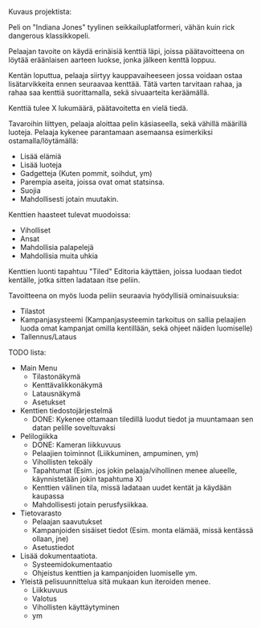 Kuvaus projektista:

Peli on "Indiana Jones" tyylinen seikkailuplatformeri, vähän kuin rick dangerous klassikkopeli.

Pelaajan tavoite on käydä erinäisiä kenttiä läpi, joissa päätavoitteena on löytää eräänlaisen aarteen luokse, jonka jälkeen kenttä loppuu.

Kentän loputtua, pelaaja siirtyy kauppavaiheeseen jossa voidaan ostaa lisätarvikkeita ennen seuraavaa kenttää. Tätä varten tarvitaan rahaa, ja rahaa saa kenttiä suorittamalla, sekä sivuaarteita keräämällä.

Kenttiä tulee X lukumäärä, päätavoitetta en vielä tiedä.

Tavaroihin liittyen, pelaaja aloittaa pelin käsiaseella, sekä vähillä määrillä luoteja. Pelaaja kykenee parantamaan asemaansa esimerkiksi ostamalla/löytämällä:

- Lisää elämiä
- Lisää luoteja
- Gadgetteja (Kuten pommit, soihdut, ym)
- Parempia aseita, joissa ovat omat statsinsa.
- Suojia
- Mahdollisesti jotain muutakin.

Kenttien haasteet tulevat muodoissa:

- Viholliset
- Ansat
- Mahdollisia palapelejä
- Mahdollisia muita uhkia

Kenttien luonti tapahtuu "Tiled" Editoria käyttäen, joissa luodaan tiedot kentälle, jotka sitten ladataan itse peliin.

Tavoitteena on myös luoda peliin seuraavia hyödyllisiä ominaisuuksia:

- Tilastot
- Kampanjasysteemi (Kampanjasysteemin tarkoitus on sallia pelaajien luoda omat kampanjat omilla kentillään, sekä ohjeet näiden luomiselle)
- Tallennus/Lataus


TODO lista:

- Main Menu
    - Tilastonäkymä
    - Kenttävalikkonäkymä
    - Latausnäkymä
    - Asetukset
- Kenttien tiedostojärjestelmä
    - DONE: Kykenee ottamaan tiledillä luodut tiedot ja muuntamaan sen datan pelille soveltuvaksi
- Pelilogiikka
    - DONE: Kameran liikkuvuus
    - Pelaajien toiminnot (Liikkuminen, ampuminen, ym)
    - Vihollisten tekoäly
    - Tapahtumat (Esim. jos jokin pelaaja/vihollinen menee alueelle, käynnistetään jokin tapahtuma X)
    - Kenttien välinen tila, missä ladataan uudet kentät ja käydään kaupassa
    - Mahdollisesti jotain perusfysiikkaa.
- Tietovarasto
    - Pelaajan saavutukset
    - Kampanjoiden sisäiset tiedot (Esim. monta elämää, missä kentässä ollaan, jne)
    - Asetustiedot
- Lisää dokumentaatiota.
    - Systeemidokumentaatio
    - Ohjeistus kenttien ja kampanjoiden luomiselle ym.
- Yleistä pelisuunnittelua sitä mukaan kun iteroiden menee.
    - Liikkuvuus
    - Valotus
    - Vihollisten käyttäytyminen
    - ym




